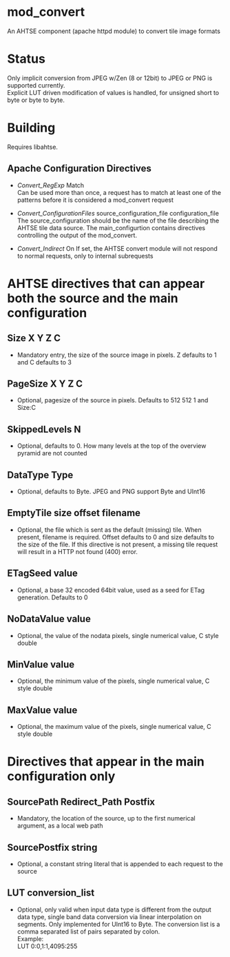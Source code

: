 # mod_convert

An AHTSE component (apache httpd module) to convert tile image formats

# Status

Only implicit conversion from JPEG w/Zen (8 or 12bit) to JPEG or PNG is supported currently.  
Explicit LUT driven modification of values is handled, for unsigned short to byte or byte to byte.

# Building

Requires libahtse.  

## Apache Configuration Directives  

* *Convert_RegExp* Match  
Can be used more than once, a request has to match at least one of the patterns before it is considered a mod_convert request

* *Convert_ConfigurationFiles* source_configuration_file configuration_file
The source_configuration should be the name of the file describing the AHTSE tile data source.  The main_configurtion contains directives controlling the output of the mod_convert.

* *Convert_Indirect* On
If set, the AHTSE convert module will not respond to normal requests, only to internal subrequests


# AHTSE directives that can appear both the source and the main configuration

## Size X Y Z C
- Mandatory entry, the size of the source image in pixels.  Z defaults to 1 and C defaults to 3

## PageSize X Y Z C
- Optional, pagesize of the source in pixels.  Defaults to 512 512 1 and Size:C

## SkippedLevels N
- Optional, defaults to 0.  How many levels at the top of the overview pyramid are not counted

## DataType Type
- Optional, defaults to Byte.  JPEG and PNG support Byte and UInt16

## EmptyTile size offset filename
- Optional, the file which is sent as the default (missing) tile.  When present, filename is required.  Offset defaults to 0 and size defaults to the size of the file.
If this directive is not present, a missing tile request will result in a HTTP not found (400) error.

## ETagSeed value
- Optional, a base 32 encoded 64bit value, used as a seed for ETag generation.  Defaults to 0

## NoDataValue value
- Optional, the value of the nodata pixels, single numerical value, C style double

## MinValue value
- Optional, the minimum value of the pixels, single numerical value, C style double

## MaxValue value
- Optional, the maximum value of the pixels, single numerical value, C style double

# Directives that appear in the main configuration only

## SourcePath Redirect_Path Postfix
- Mandatory, the location of the source, up to the first numerical argument, as a local web path

## SourcePostfix string
- Optional, a constant string literal that is appended to each request to the source

## LUT conversion_list
- Optional, only valid when input data type is different from the output data type, single band data conversion via linear interpolation on segments.
Only implemented for UInt16 to Byte.
The conversion list is a comma separated list of pairs separated by colon.  
Example:  
LUT 0:0,1:1,4095:255
